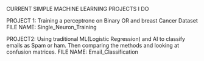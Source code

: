 CURRENT SIMPLE MACHINE LEARNING PROJECTS I DO

PROJECT 1: Training a perceptrone on Binary OR and breast Cancer Dataset
FILE NAME: Single_Neuron_Training

PROJECT2: Using traditional ML(Logistic Regression) and AI to classify emails as Spam or ham. Then comparing the methods and looking at confusion matrices. 
FILE NAME: Email_Classification
